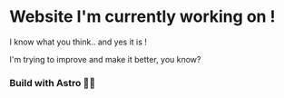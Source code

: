 # Website I'm currently working on !

I know what you think.. and yes it is !

I'm trying to improve and make it better, you know?

### Build with Astro 🚀🚀
